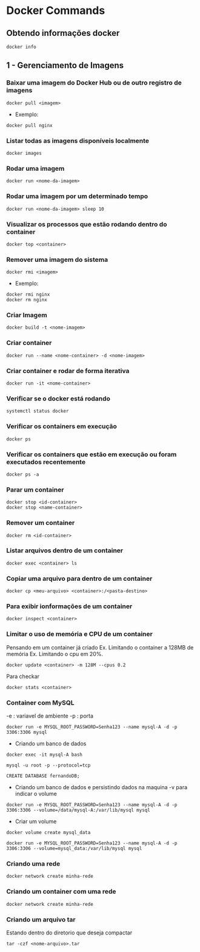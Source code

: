 # Docker Commands

## Obtendo informações docker 
```
docker info
```

## 1 - Gerenciamento de Imagens

### Baixar uma imagem do Docker Hub ou de outro registro de imagens
```
docker pull <imagem>
```
* Exemplo:
```
docker pull nginx
```

### Listar todas as imagens disponíveis localmente
```
docker images
```

### Rodar uma imagem
```
docker run <nome-da-imagem>
```

### Rodar uma imagem por um determinado tempo
```
docker run <nome-da-imagem> sleep 10
```

### Visualizar os processos que estão rodando dentro do container
```
docker top <container> 
```

### Remover uma imagem do sistema
```
docker rmi <imagem>
```
* Exemplo:
```
docker rmi nginx
docker rm nginx
```

### Criar Imagem
```
docker build -t <nome-imagem>
```

### Criar container
```
docker run --name <nome-container> -d <nome-imagem>
```

### Criar container e rodar de forma iterativa
```
docker run -it <nome-container>
 ```

### Verificar se o docker está rodando
```
systemctl status docker
```

### Verificar os containers em execução
```
docker ps
```

### Verificar os containers que estão em execução ou foram executados recentemente
```
docker ps -a
```

### Parar um container
```
docker stop <id-container>
docker stop <name-container>
```

### Remover um container
```
docker rm <id-container>
```

### Listar arquivos dentro de um container
```
docker exec <container> ls
```

### Copiar uma arquivo para dentro de um container
```
docker cp <meu-arquivo> <container>:/<pasta-destino>
```

### Para exibir ionformações de um container
```
docker inspect <container>
```

### Limitar o uso de memória e CPU de um container
Pensando em um container já criado
Ex. Limitando o container a 128MB de memória
Ex. Limitando o cpu em 20%.
```
docker update <container> -m 128M --cpus 0.2
```
Para checkar

```
docker stats <container>
```

### Container com MySQL
-e : variavel de ambiente
-p : porta
```
docker run -e MYSQL_ROOT_PASSWORD=Senha123 --name mysql-A -d -p 3306:3306 mysql
```

* Criando um banco de dados

```
docker exec -it mysql-A bash
```

```
mysql -u root -p --protocol=tcp
```

```
CREATE DATABASE fernandoDB;
```

* Criando um banco de dados e persistindo dados na maquina
-v para indicar o volume
```
docker run -e MYSQL_ROOT_PASSWORD=Senha123 --name mysql-A -d -p 3306:3306 --volume=/data/mysql-A:/var/lib/mysql mysql
```

* Criar um volume
```
docker volume create mysql_data
```

```
docker run -e MYSQL_ROOT_PASSWORD=Senha123 --name mysql-A -d -p 3306:3306 --volume=mysql_data:/var/lib/mysql mysql
```

### Criando uma rede
```
docker network create minha-rede
```

### Criando um container com uma rede
```
docker network create minha-rede
```




### Criando um arquivo tar
Estando dentro do diretorio que deseja compactar

```
tar -czf <nome-arquivo>.tar
```